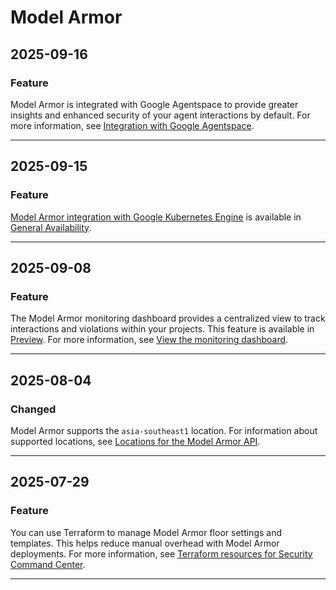 # Model Armor

## 2025-09-16

### Feature

Model Armor is integrated with Google Agentspace to provide greater insights and enhanced security of your agent interactions by default. For more information, see [Integration with Google Agentspace](https://cloud.google.com/security-command-center/docs/model-armor-agentspace-integration).

---
## 2025-09-15

### Feature

[Model Armor integration with Google Kubernetes Engine](https://cloud.google.com/security-command-center/docs/model-armor-gke-integration) is available in [General Availability](https://cloud.google.com/products#product-launch-stages).

---
## 2025-09-08

### Feature

The Model Armor monitoring dashboard provides a centralized view to track interactions and violations within your projects. This feature is available in [Preview](https://cloud.google.com/products#product-launch-stages). For more information, see [View the monitoring dashboard](https://cloud.google.com/security-command-center/docs/model-armor-monitoring-dashboard).

---
## 2025-08-04

### Changed

Model Armor supports the `asia-southeast1` location. For information about supported locations, see [Locations for the Model Armor API](https://cloud.google.com/security-command-center/docs/regional-endpoints#locations-model-armor).

---
## 2025-07-29

### Feature

You can use Terraform to manage Model Armor floor settings and templates. This helps reduce manual overhead with Model Armor deployments. For more information, see [Terraform resources for Security Command Center](https://cloud.google.com/security-command-center/docs/terraform#resources).

---

